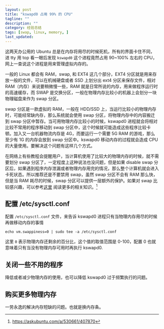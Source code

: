```yaml
---
layout: post
title: "kswapd0 占用 99% 的 CPU"
tagline: ""
description: ""
category: 经验总结
tags: [swap, linux, memory, ]
last_updated:
---
```


这两天办公用的 Ubuntu 总是在内存将用尽的时候死机，所有的界面卡住不同，进 tty 用 top 看一眼后发现 `kswapd0` 这个进程竟然占用 90~100% 左右的 CPU，网上一查说这个进程是用来管理虚拟内存的。

一般的 Linux 都会有 RAM，swap, 和 EXT4 这几个部分，EXT4 分区就是用来存放一般的文件，可以在机械硬盘或者 SSD 上划分出 ext4 分区来保存文件，相对 RAM（内存）来说要稍微慢一些，RAM 就是日常所说的内存，用来做程序运行时的高速缓存，而 SWAP 是交换分区，一般在物理内存比较小的机器上会划分一块物理磁盘来作为 swap 分区。

swap 分区是一款虚拟的 RAM，一般在 HDD/SSD 上，当运行比较小的物理内存时，可能经常缺内存，那么系统就会使用 swap 分区，将物理内存中的内容搬迁到 swap 分区中暂存。当可用物理内存比较小的时候，kswapd0 进程就会将相对比较不常用的程序移动到 swap 分区中，这个时候就可能造成这些程序比较卡顿。加入又一台机器物流内存是 4G，而要运行一个需要 5G RAM 的游戏，那么至少有 1G 的内存会放到 swap 分区中。kswapd0 移动内存的过程就会造成 CPU 的大量使用。要解决这个问题有这样几个方式。

在网络上有些教程会提醒用户，当计算机使用了比较大的物理内存的时候，就不需要划分 swap 分区了，一定程度上这种说法也没问题，但是如果 disable swap 分区后，如果遇到程序内存泄漏或者物理内存用完的情况，那么整个计算机就会进入卡死状态。所以推荐还是不要禁用 swap，虽然 swap 分区不会有 RAM 那么快，但是当 RAM 耗尽的时候，swap 分区可以提供一层额外的保护。如果对 swap 比较感兴趣，可以参考[这里](https://help.ubuntu.com/community/SwapFaq#What_is_swappiness_and_how_do_I_change_it.3F) 阅读更多的相关知识。[^1]

[^1]: <https://askubuntu.com/a/530661/407870>

## 配置 /etc/sysctl.conf

配置 `/etc/sysctl.conf` 文件，来告诉 kswapd0 进程只有当物理内存用尽的时候再做移动内存的事情

	echo vm.swappiness=0 | sudo tee -a /etc/sysctl.conf

这里 `0` 表示物理内存还剩余的百分比，这个值的取值范围是 0-100，配置 0 也就意味着只有当没有物理内存可用时再执行 kswapd0.

## 关闭一些不用的程序
降低或者减少物理内存的使用，也可以降低 kswapd0 过于频繁执行的问题。

## 购买更多物理内存
一劳永逸的解决内存短缺的问题。也就是换内存条。


